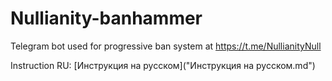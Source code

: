 # Nullianity-banhammer
Telegram bot used for progressive ban system at https://t.me/NullianityNull


Instruction RU: [Инструкция на русском]("Инструкция на русском.md")
